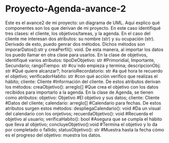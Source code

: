 # Proyecto-Agenda-avance-2
Este es el avance2 de mi proyecto: un diagrama de UML. Aquí explico qué componentes son los que derivan de mi proyecto.
En este caso identifiqué tres clases: el cliente, los objetivos/tareas, y la agenda. 
En el caso del cliente me interesan dos atributos: su nombre (str) y su ocupación (str). Derivado de esto, puedo genrar dos métodos. 
Dichos métodos son imporarDatos():str y creaPerfil(): void. De esta manera, al importar los datos los puedo llamar en otra clase para usarlos. 
En la clase de objetivos, identifiqué varios atributos: tipoDeObjetivo: str #Primoridial, Importante, Secundario; rangoTiempo: str #cu´ndo empieza y termina; 
descripcionObj: str #Qué quiere alcanzar?; horarioRecordatorio: str #a qué hora te recuerdo el objetivo; verificadorHabito: str #con qué acción verifico que realizas el hábito; 
cliente: Cliente #Información del cliente. De estos atributos derivan los métodos: creaObjetivo(): arreglo[] #Que crea el objetivo con los datos recibidos para importarlo a la agenda. 
En la clase de Agenda, se tienen como atributos: objetivo: Objetivo #El objetivo y sus datos; cliente: Cliente #Datos del cliente; calendario: arreglo[] #Calendario para fechas.
De estos atributos surgen estos métodos: despliegaCalendario(): void #Da un visual del calendario con los onjetivos; recuerdaObjetivo(): void #Recuerda el objetivo al usuario; 
verificaHabito(): bool #Asegura que se cumpla el hábito que lleva al objetivo; concluyeObjetivo():void #Termina el objetivo y lo da por completado o fallido; statusObjetivo(): str 
#Muestra hasta la fecha cómo es el progreso del objetivo: muestra los datos. 


